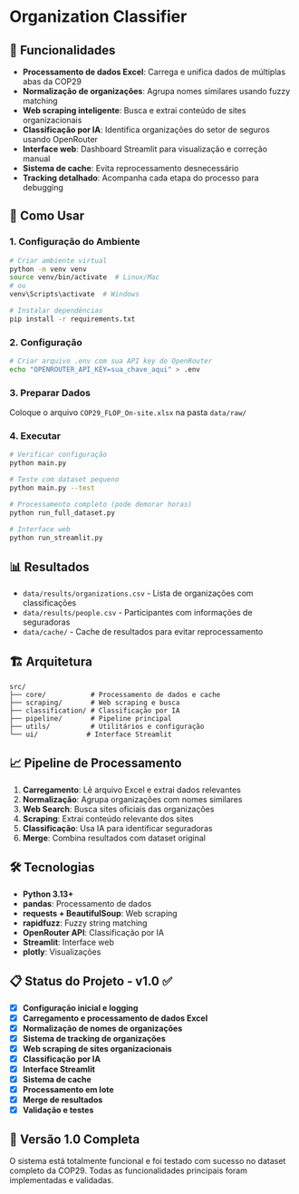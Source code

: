 # Organization Classifier


## 🎯 Funcionalidades

- **Processamento de dados Excel**: Carrega e unifica dados de múltiplas abas da COP29
- **Normalização de organizações**: Agrupa nomes similares usando fuzzy matching
- **Web scraping inteligente**: Busca e extrai conteúdo de sites organizacionais
- **Classificação por IA**: Identifica organizações do setor de seguros usando OpenRouter
- **Interface web**: Dashboard Streamlit para visualização e correção manual
- **Sistema de cache**: Evita reprocessamento desnecessário
- **Tracking detalhado**: Acompanha cada etapa do processo para debugging

## 🚀 Como Usar

### 1. Configuração do Ambiente

```bash
# Criar ambiente virtual
python -m venv venv
source venv/bin/activate  # Linux/Mac
# ou
venv\Scripts\activate  # Windows

# Instalar dependências
pip install -r requirements.txt
```

### 2. Configuração

```bash
# Criar arquivo .env com sua API key do OpenRouter
echo "OPENROUTER_API_KEY=sua_chave_aqui" > .env
```

### 3. Preparar Dados

Coloque o arquivo `COP29_FLOP_On-site.xlsx` na pasta `data/raw/`

### 4. Executar

```bash
# Verificar configuração
python main.py

# Teste com dataset pequeno
python main.py --test

# Processamento completo (pode demorar horas)
python run_full_dataset.py

# Interface web
python run_streamlit.py
```

## 📊 Resultados

- `data/results/organizations.csv` - Lista de organizações com classificações
- `data/results/people.csv` - Participantes com informações de seguradoras
- `data/cache/` - Cache de resultados para evitar reprocessamento

## 🏗️ Arquitetura

```
src/
├── core/           # Processamento de dados e cache
├── scraping/       # Web scraping e busca
├── classification/ # Classificação por IA
├── pipeline/       # Pipeline principal
├── utils/          # Utilitários e configuração
└── ui/            # Interface Streamlit
```

## 📈 Pipeline de Processamento

1. **Carregamento**: Lê arquivo Excel e extrai dados relevantes
2. **Normalização**: Agrupa organizações com nomes similares
3. **Web Search**: Busca sites oficiais das organizações
4. **Scraping**: Extrai conteúdo relevante dos sites
5. **Classificação**: Usa IA para identificar seguradoras
6. **Merge**: Combina resultados com dataset original

## 🛠️ Tecnologias

- **Python 3.13+**
- **pandas**: Processamento de dados
- **requests + BeautifulSoup**: Web scraping
- **rapidfuzz**: Fuzzy string matching
- **OpenRouter API**: Classificação por IA
- **Streamlit**: Interface web
- **plotly**: Visualizações

## 📋 Status do Projeto - v1.0 ✅

- [x] **Configuração inicial e logging**
- [x] **Carregamento e processamento de dados Excel**
- [x] **Normalização de nomes de organizações**
- [x] **Sistema de tracking de organizações**
- [x] **Web scraping de sites organizacionais**
- [x] **Classificação por IA**
- [x] **Interface Streamlit**
- [x] **Sistema de cache**
- [x] **Processamento em lote**
- [x] **Merge de resultados**
- [x] **Validação e testes**

## 🎉 Versão 1.0 Completa

O sistema está totalmente funcional e foi testado com sucesso no dataset completo da COP29. Todas as funcionalidades principais foram implementadas e validadas.
